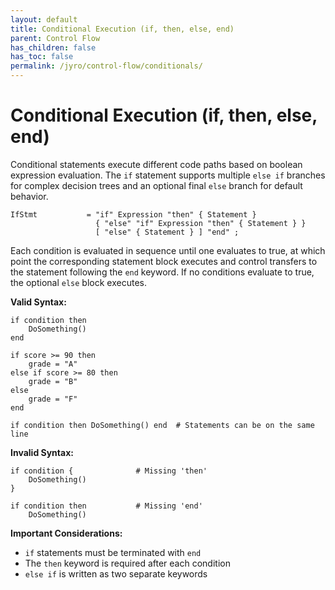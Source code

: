 ```yaml
---
layout: default
title: Conditional Execution (if, then, else, end)
parent: Control Flow
has_children: false
has_toc: false
permalink: /jyro/control-flow/conditionals/
---
```


# Conditional Execution (if, then, else, end)

Conditional statements execute different code paths based on boolean expression evaluation. The `if` statement supports multiple `else if` branches for complex decision trees and an optional final `else` branch for default behavior.

```
IfStmt           = "if" Expression "then" { Statement }
                   { "else" "if" Expression "then" { Statement } }
                   [ "else" { Statement } ] "end" ;
```

Each condition is evaluated in sequence until one evaluates to true, at which point the corresponding statement block executes and control transfers to the statement following the `end` keyword. If no conditions evaluate to true, the optional `else` block executes.

**Valid Syntax:**
```jyro
if condition then
    DoSomething()
end

if score >= 90 then
    grade = "A"
else if score >= 80 then
    grade = "B"
else
    grade = "F"
end

if condition then DoSomething() end  # Statements can be on the same line
```

**Invalid Syntax:**
```jyro
if condition {              # Missing 'then'
    DoSomething()
}

if condition then           # Missing 'end'
    DoSomething()
```

**Important Considerations:**
- `if` statements must be terminated with `end`
- The `then` keyword is required after each condition
- `else if` is written as two separate keywords